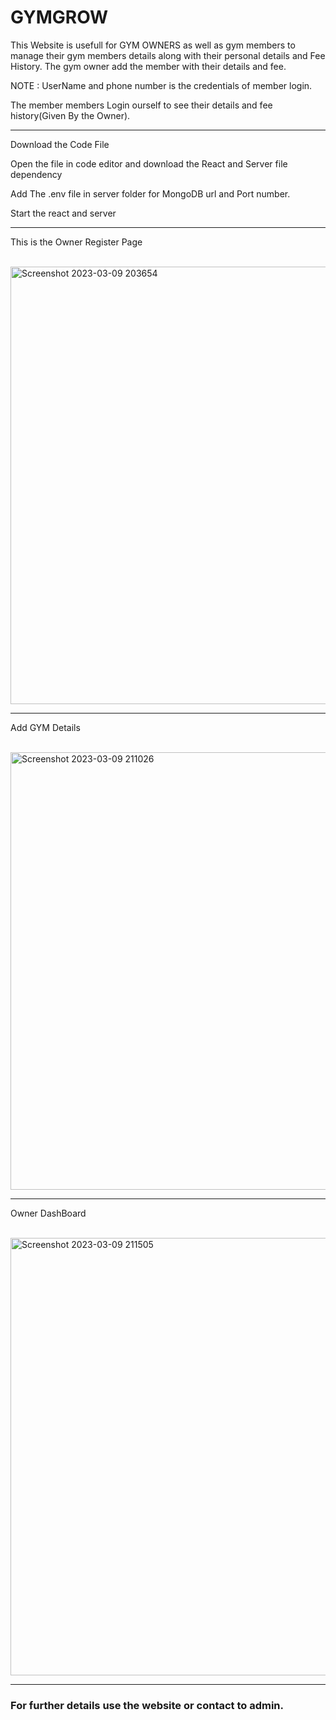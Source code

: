 # GYMGROW
<p>This Website is usefull for GYM OWNERS as well as gym members to manage their gym members details along with their personal details and Fee History. 
The gym owner add the member with their details and fee.<p/>
<p>NOTE : UserName and phone number is the credentials of member login.<p/>
<p>The member members Login ourself to see their details and fee history(Given By the Owner).</>
<hr/>
<p>Download the Code File</p>
<p>Open the file in code editor and download the React and Server file dependency</p>
<p>Add The .env file in server folder for MongoDB url and Port number. <p/>
<p>Start the react and server</p>
<hr/>
<p>This is the Owner Register Page</p>
<br/><img width="700" alt="Screenshot 2023-03-09 203654" src="https://user-images.githubusercontent.com/89845644/224066067-30bf61d3-0fd2-45c5-9600-adb00a1dd893.png">
<hr/>
<p>Add GYM Details</p>
<br/>
<img width="700" alt="Screenshot 2023-03-09 211026" src="https://user-images.githubusercontent.com/89845644/224075716-0b4c4d31-dff9-438b-a7cb-f968902d6746.png">

<hr/>
<p>Owner DashBoard</p>
<br/>

<img width="700" alt="Screenshot 2023-03-09 211505" src="https://user-images.githubusercontent.com/89845644/224077046-398fda7a-0155-4f8d-b21b-b3083ed91b72.png">
<br/>
<hr/>
<h3>For further details use the website or contact to admin.<h3/>

